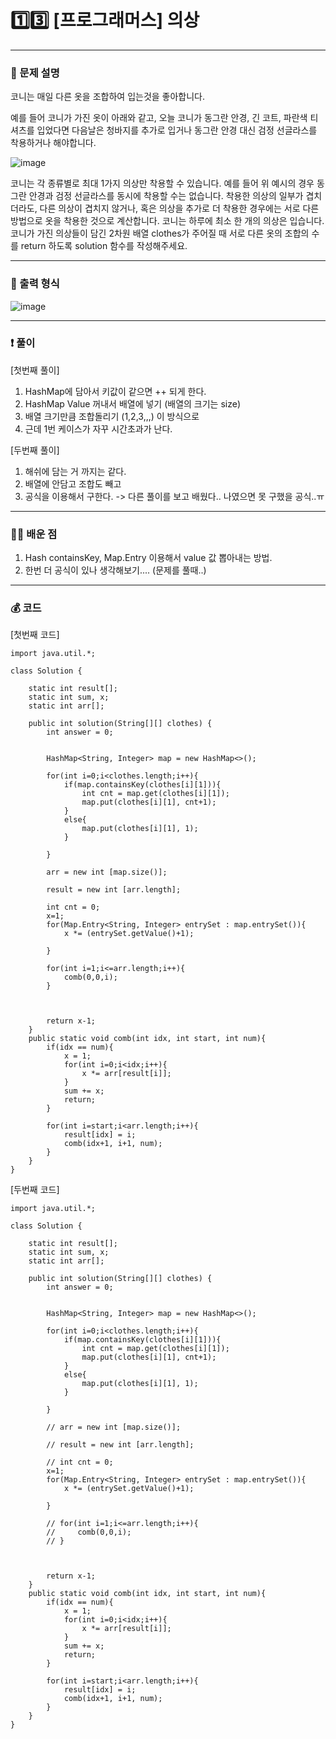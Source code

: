 # 1️⃣3️⃣ [프로그래머스] 의상 </span> 

---
### 📃 문제 설명
코니는 매일 다른 옷을 조합하여 입는것을 좋아합니다.

예를 들어 코니가 가진 옷이 아래와 같고, 오늘 코니가 동그란 안경, 긴 코트, 파란색 티셔츠를 입었다면 다음날은 청바지를 추가로 입거나 동그란 안경 대신 검정 선글라스를 착용하거나 해야합니다.

![image](https://github.com/handaldog/DailyAlgo/assets/96431408/43c4c3d7-95ec-468b-a62a-b3aba9e10bc0)

코니는 각 종류별로 최대 1가지 의상만 착용할 수 있습니다. 예를 들어 위 예시의 경우 동그란 안경과 검정 선글라스를 동시에 착용할 수는 없습니다.
착용한 의상의 일부가 겹치더라도, 다른 의상이 겹치지 않거나, 혹은 의상을 추가로 더 착용한 경우에는 서로 다른 방법으로 옷을 착용한 것으로 계산합니다.
코니는 하루에 최소 한 개의 의상은 입습니다.
코니가 가진 의상들이 담긴 2차원 배열 clothes가 주어질 때 서로 다른 옷의 조합의 수를 return 하도록 solution 함수를 작성해주세요.

---
### 🔑 출력 형식
![image](https://github.com/handaldog/DailyAlgo/assets/96431408/4c9d0ebc-d72c-4376-ad51-3e2204c47818)


---
### ❗️ 풀이 
[첫번째 풀이]
1. HashMap에 담아서 키값이 같으면 ++ 되게 한다.
2. HashMap Value 꺼내서 배열에 넣기 (배열의 크기는 size)
3. 배열 크기만큼 조합돌리기 (1,2,3,,,) 이 방식으로
4. 근데 1번 케이스가 자꾸 시간초과가 난다.

[두번째 풀이]
1. 해쉬에 담는 거 까지는 같다.
2. 배열에 안담고 조합도 빼고
3. 공식을 이용해서 구한다. -> 다른 풀이를 보고 배웠다.. 나였으면 못 구했을 공식..ㅠ


--- 
### 👨‍💻 배운 점
1. Hash containsKey, Map.Entry 이용해서 value 값 뽑아내는 방법.
2. 한번 더 공식이 있나 생각해보기.... (문제를 풀때..)

---
### 💰 코드
[첫번째 코드]
```
import java.util.*;

class Solution {
    
    static int result[];
    static int sum, x;
    static int arr[];
    
    public int solution(String[][] clothes) {
        int answer = 0;
        
        
        HashMap<String, Integer> map = new HashMap<>();
        
        for(int i=0;i<clothes.length;i++){
            if(map.containsKey(clothes[i][1])){
                int cnt = map.get(clothes[i][1]);
                map.put(clothes[i][1], cnt+1);
            }
            else{
                map.put(clothes[i][1], 1);
            }
            
        }
        
        arr = new int [map.size()];
        
        result = new int [arr.length];
        
        int cnt = 0;
        x=1;
        for(Map.Entry<String, Integer> entrySet : map.entrySet()){
            x *= (entrySet.getValue()+1);
            
        }
        
        for(int i=1;i<=arr.length;i++){
            comb(0,0,i);
        }
        
        
        
        return x-1;
    }
    public static void comb(int idx, int start, int num){
        if(idx == num){
            x = 1;
            for(int i=0;i<idx;i++){
                x *= arr[result[i]];
            }
            sum += x;
            return;
        }
        
        for(int i=start;i<arr.length;i++){
            result[idx] = i;
            comb(idx+1, i+1, num);
        }
    }
}

```
[두번째 코드]
```
import java.util.*;

class Solution {
    
    static int result[];
    static int sum, x;
    static int arr[];
    
    public int solution(String[][] clothes) {
        int answer = 0;
        
        
        HashMap<String, Integer> map = new HashMap<>();
        
        for(int i=0;i<clothes.length;i++){
            if(map.containsKey(clothes[i][1])){
                int cnt = map.get(clothes[i][1]);
                map.put(clothes[i][1], cnt+1);
            }
            else{
                map.put(clothes[i][1], 1);
            }
            
        }
        
        // arr = new int [map.size()];
        
        // result = new int [arr.length];
        
        // int cnt = 0;
        x=1;
        for(Map.Entry<String, Integer> entrySet : map.entrySet()){
            x *= (entrySet.getValue()+1);
            
        }
        
        // for(int i=1;i<=arr.length;i++){
        //     comb(0,0,i);
        // }
        
        
        
        return x-1;
    }
    public static void comb(int idx, int start, int num){
        if(idx == num){
            x = 1;
            for(int i=0;i<idx;i++){
                x *= arr[result[i]];
            }
            sum += x;
            return;
        }
        
        for(int i=start;i<arr.length;i++){
            result[idx] = i;
            comb(idx+1, i+1, num);
        }
    }
}
```
